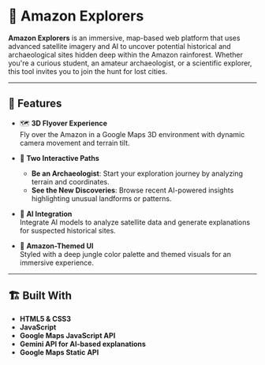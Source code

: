 # 🧭 Amazon Explorers

**Amazon Explorers** is an immersive, map-based web platform that uses advanced satellite imagery and AI to uncover potential historical and archaeological sites hidden deep within the Amazon rainforest. Whether you're a curious student, an amateur archaeologist, or a scientific explorer, this tool invites you to join the hunt for lost cities.

---

## 🚀 Features

- 🗺️ **3D Flyover Experience**  
  Fly over the Amazon in a Google Maps 3D environment with dynamic camera movement and terrain tilt.

- 🧭 **Two Interactive Paths**
  - **Be an Archaeologist**: Start your exploration journey by analyzing terrain and coordinates.
  - **See the New Discoveries**: Browse recent AI-powered insights highlighting unusual landforms or patterns.

- 🧠 **AI Integration**  
  Integrate AI models to analyze satellite data and generate explanations for suspected historical sites.

- 🎨 **Amazon-Themed UI**  
  Styled with a deep jungle color palette and themed visuals for an immersive experience.

---

## 🏗️ Built With

- **HTML5 & CSS3**
- **JavaScript**
- **Google Maps JavaScript API**  
- **Gemini API for AI-based explanations**
- **Google Maps Static API**

